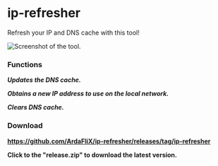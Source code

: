 # ip-refresher
Refresh your IP and DNS cache with this tool!

![Screenshot of the tool.](https://i.imgur.com/g7dMBeD.png)


### Functions

_**Updates the DNS cache.**_

_**Obtains a new IP address to use on the local network.**_

_**Clears DNS cache.**_

### Download
**https://github.com/ArdaFliX/ip-refresher/releases/tag/ip-refresher**

**Click to the "release.zip" to download the latest version.**



